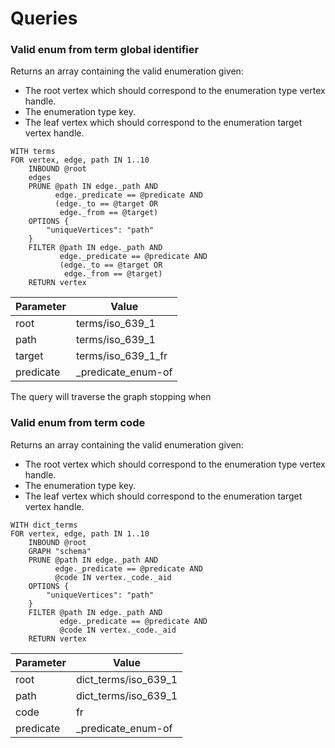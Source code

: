 # Queries



### Valid enum from term global identifier

Returns an array containing the valid enumeration given:

- The root vertex which should correspond to the enumeration type vertex handle.
- The enumeration type key.
- The leaf vertex which should correspond to the enumeration target vertex handle.

```
WITH terms
FOR vertex, edge, path IN 1..10
    INBOUND @root
    edges
    PRUNE @path IN edge._path AND
          edge._predicate == @predicate AND
          (edge._to == @target OR
           edge._from == @target)
    OPTIONS {
        "uniqueVertices": "path"
    }
    FILTER @path IN edge._path AND
           edge._predicate == @predicate AND
           (edge._to == @target OR
            edge._from == @target)
    RETURN vertex
```

| Parameter | Value              |
| --------- | ------------------ |
| root      | terms/iso_639_1    |
| path      | terms/iso_639_1    |
| target    | terms/iso_639_1_fr |
| predicate | _predicate_enum-of |

The query will traverse the graph stopping when 

### Valid enum from term code

Returns an array containing the valid enumeration given:

- The root vertex which should correspond to the enumeration type vertex handle.
- The enumeration type key.
- The leaf vertex which should correspond to the enumeration target vertex handle.

```
WITH dict_terms
FOR vertex, edge, path IN 1..10
    INBOUND @root
    GRAPH "schema"
    PRUNE @path IN edge._path AND
          edge._predicate == @predicate AND
          @code IN vertex._code._aid
    OPTIONS {
        "uniqueVertices": "path"
    }
    FILTER @path IN edge._path AND
           edge._predicate == @predicate AND
           @code IN vertex._code._aid
    RETURN vertex
```

| Parameter | Value                |
| --------- | -------------------- |
| root      | dict_terms/iso_639_1 |
| path      | dict_terms/iso_639_1 |
| code      | fr                   |
| predicate | _predicate_enum-of   |

